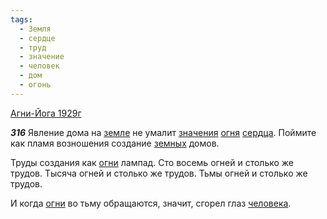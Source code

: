 ```yaml
---
tags:
  - Земля
  - сердце
  - труд
  - значение
  - человек
  - дом
  - огонь
---
```


[Агни-Йога 1929г](/agni/1929)

___316___
Явление дома на [земле](/tag/#Земля) не умалит [значения](/tag/#значение) [огня](/tag/#огонь) [сердца](/tag/#сердце). Поймите как пламя возношения создание [земных](/tag/#Земля) домов.   

Труды создания как [огни](/tag/#огонь) лампад. Сто восемь огней и столько же трудов. Тысяча огней и столько же трудов. Тьмы огней и столько же трудов.   

И когда [огни](/tag/#огонь) во тьму обращаются, значит, сгорел глаз [человека](/tag/#человек).